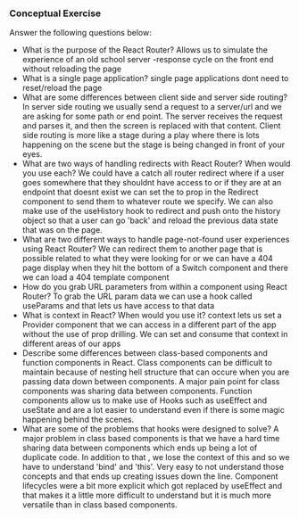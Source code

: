 ### Conceptual Exercise

Answer the following questions below:

- What is the purpose of the React Router?
Allows us to simulate the experience of an old school server -response cycle on the front end without reloading the page
- What is a single page application?
single page applications dont need to reset/reload the page
- What are some differences between client side and server side routing?
In server side routing we usually send a request to a server/url and we are asking for some path or end point. The server receives the request and parses it, and then the screen is replaced with that content. Client side routing is more like a stage during a play where there is lots happening on the scene but the stage is being changed in front of your eyes.
- What are two ways of handling redirects with React Router? When would you use each?
We could have a catch all router redirect where if a user goes somewhere that they shouldnt have access to or if they are at an endpoint that doesnt exist we can set the to prop in the Redirect component to send them to whatever route we specify. We can also make use of the useHistory hook to redirect and push onto the history object so that a user can go 'back' and reload the previous data state that was on the page.
- What are two different ways to handle page-not-found user experiences using React Router? 
We can redirect them to another page that is possible related to what they were looking for or we can have a 404 page display when they hit the bottom of a Switch component and there we can load a 404 template component 
- How do you grab URL parameters from within a component using React Router?
To grab the URL param data we can use a hook called useParams and that lets us have access to that data 
- What is context in React? When would you use it?
context lets us set a Provider component that we can access in a different part of the app without the use of prop drilling. We can set and consume that context in different areas of our apps 
- Describe some differences between class-based components and function
  components in React.
Class components can be difficult to maintain because of nesting hell structure that can occure when you are passing data down between components. A major pain point for class components was sharing data between components. Function components allow us to make use of Hooks such as useEffect and useState and are a lot easier to understand even if there is some magic happening behind the scenes.
- What are some of the problems that hooks were designed to solve?
A major problem in class based components is that we have a hard time sharing data between components which ends up being a lot of duplicate code. In addition to that , we lose the context of this and so we have to understand 'bind' and 'this'. Very easy to not understand those concepts and that ends up creating issues down the line. Component lifecycles were a bit more explicit which got replaced by useEffect and that makes it a little more difficult to understand but it is much more versatile than in class based components. 

